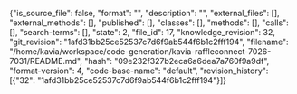 {"is_source_file": false, "format": "", "description": "", "external_files": [], "external_methods": [], "published": [], "classes": [], "methods": [], "calls": [], "search-terms": [], "state": 2, "file_id": 17, "knowledge_revision": 32, "git_revision": "1afd31bb25ce52537c7d6f9ab544f6b1c2fff194", "filename": "/home/kavia/workspace/code-generation/kavia-raffleconnect-7026-7031/README.md", "hash": "09e232f327b2eca6a6dea7a760f9a9df", "format-version": 4, "code-base-name": "default", "revision_history": [{"32": "1afd31bb25ce52537c7d6f9ab544f6b1c2fff194"}]}